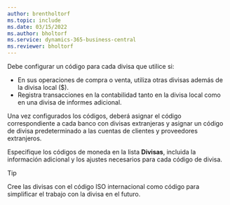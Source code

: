 ```yaml
---
author: brentholtorf
ms.topic: include
ms.date: 03/15/2022
ms.author: bholtorf
ms.service: dynamics-365-business-central
ms.reviewer: bholtorf
---
```

Debe configurar un código para cada divisa que utilice si:

- En sus operaciones de compra o venta, utiliza otras divisas además de la divisa local ($).  
- Registra transacciones en la contabilidad tanto en la divisa local como en una divisa de informes adicional.  

Una vez configurados los códigos, deberá asignar el código correspondiente a cada banco con divisas extranjeras y asignar un código de divisa predeterminado a las cuentas de clientes y proveedores extranjeros.

Especifique los códigos de moneda en la lista **Divisas**, incluida la información adicional y los ajustes necesarios para cada código de divisa.

> [!TIP]
> Cree las divisas con el código ISO internacional como código para simplificar el trabajo con la divisa en el futuro.
